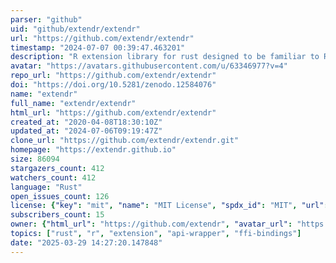 ```yaml
---
parser: "github"
uid: "github/extendr/extendr"
url: "https://github.com/extendr/extendr"
timestamp: "2024-07-07 00:39:47.463201"
description: "R extension library for rust designed to be familiar to R users."
avatar: "https://avatars.githubusercontent.com/u/63346977?v=4"
repo_url: "https://github.com/extendr/extendr"
doi: "https://doi.org/10.5281/zenodo.12584076"
name: "extendr"
full_name: "extendr/extendr"
html_url: "https://github.com/extendr/extendr"
created_at: "2020-04-08T18:30:10Z"
updated_at: "2024-07-06T09:19:47Z"
clone_url: "https://github.com/extendr/extendr.git"
homepage: "https://extendr.github.io"
size: 86094
stargazers_count: 412
watchers_count: 412
language: "Rust"
open_issues_count: 126
license: {"key": "mit", "name": "MIT License", "spdx_id": "MIT", "url": "https://api.github.com/licenses/mit", "node_id": "MDc6TGljZW5zZTEz"}
subscribers_count: 15
owner: {"html_url": "https://github.com/extendr", "avatar_url": "https://avatars.githubusercontent.com/u/63346977?v=4", "login": "extendr", "type": "Organization"}
topics: ["rust", "r", "extension", "api-wrapper", "ffi-bindings"]
date: "2025-03-29 14:27:20.147848"
---
```

